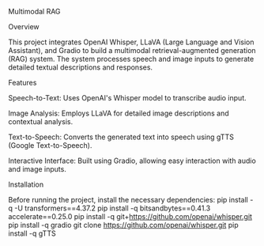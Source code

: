 Multimodal RAG

Overview

This project integrates OpenAI Whisper, LLaVA (Large Language and Vision Assistant), and Gradio to build a multimodal retrieval-augmented generation (RAG) system. The system processes speech and image inputs to generate detailed textual descriptions and responses.

Features

Speech-to-Text: Uses OpenAI's Whisper model to transcribe audio input.

Image Analysis: Employs LLaVA for detailed image descriptions and contextual analysis.

Text-to-Speech: Converts the generated text into speech using gTTS (Google Text-to-Speech).

Interactive Interface: Built using Gradio, allowing easy interaction with audio and image inputs.

Installation

Before running the project, install the necessary dependencies:
pip install -q -U transformers==4.37.2
pip install -q bitsandbytes==0.41.3 accelerate==0.25.0
pip install -q git+https://github.com/openai/whisper.git
pip install -q gradio
git clone https://github.com/openai/whisper.git
pip install -q gTTS
